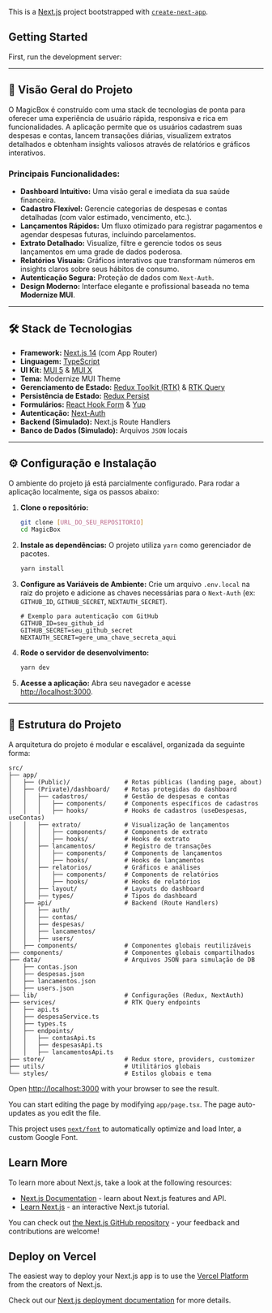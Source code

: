 This is a [Next.js](https://nextjs.org/) project bootstrapped with [`create-next-app`](https://github.com/vercel/next.js/tree/canary/packages/create-next-app).

## Getting Started

First, run the development server:

---

## 🚀 Visão Geral do Projeto

O MagicBox é construído com uma stack de tecnologias de ponta para oferecer uma experiência de usuário rápida, responsiva e rica em funcionalidades. A aplicação permite que os usuários cadastrem suas despesas e contas, lancem transações diárias, visualizem extratos detalhados e obtenham insights valiosos através de relatórios e gráficos interativos.

### Principais Funcionalidades:
-   **Dashboard Intuitivo:** Uma visão geral e imediata da sua saúde financeira.
-   **Cadastro Flexível:** Gerencie categorias de despesas e contas detalhadas (com valor estimado, vencimento, etc.).
-   **Lançamentos Rápidos:** Um fluxo otimizado para registrar pagamentos e agendar despesas futuras, incluindo parcelamentos.
-   **Extrato Detalhado:** Visualize, filtre e gerencie todos os seus lançamentos em uma grade de dados poderosa.
-   **Relatórios Visuais:** Gráficos interativos que transformam números em insights claros sobre seus hábitos de consumo.
-   **Autenticação Segura:** Proteção de dados com `Next-Auth`.
-   **Design Moderno:** Interface elegante e profissional baseada no tema **Modernize MUI**.

---

## 🛠️ Stack de Tecnologias

*   **Framework:** [Next.js 14](https://nextjs.org/ ) (com App Router)
*   **Linguagem:** [TypeScript](https://www.typescriptlang.org/ )
*   **UI Kit:** [MUI 5](https://mui.com/ ) & [MUI X](https://mui.com/x/ )
*   **Tema:** Modernize MUI Theme
*   **Gerenciamento de Estado:** [Redux Toolkit (RTK)](https://redux-toolkit.js.org/ ) & [RTK Query](https://redux-toolkit.js.org/rtk-query/overview )
*   **Persistência de Estado:** [Redux Persist](https://github.com/rt2zz/redux-persist )
*   **Formulários:** [React Hook Form](https://react-hook-form.com/ ) & [Yup](https://github.com/jquense/yup )
*   **Autenticação:** [Next-Auth](https://next-auth.js.org/ )
*   **Backend (Simulado):** Next.js Route Handlers
*   **Banco de Dados (Simulado):** Arquivos `JSON` locais

---

## ⚙️ Configuração e Instalação

O ambiente do projeto já está parcialmente configurado. Para rodar a aplicação localmente, siga os passos abaixo:

1.  **Clone o repositório:**
    ```bash
    git clone [URL_DO_SEU_REPOSITORIO]
    cd MagicBox
    ```

2.  **Instale as dependências:**
    O projeto utiliza `yarn` como gerenciador de pacotes.
    ```bash
    yarn install
    ```
    
3.  **Configure as Variáveis de Ambiente:**
    Crie um arquivo `.env.local` na raiz do projeto e adicione as chaves necessárias para o `Next-Auth` (ex: `GITHUB_ID`, `GITHUB_SECRET`, `NEXTAUTH_SECRET`).
    ```env
    # Exemplo para autenticação com GitHub
    GITHUB_ID=seu_github_id
    GITHUB_SECRET=seu_github_secret
    NEXTAUTH_SECRET=gere_uma_chave_secreta_aqui
    ```

4.  **Rode o servidor de desenvolvimento:**
    ```bash
    yarn dev
    ```

5.  **Acesse a aplicação:**
    Abra seu navegador e acesse [http://localhost:3000](http://localhost:3000 ).

---

## 📂 Estrutura do Projeto

A arquitetura do projeto é modular e escalável, organizada da seguinte forma:

```
src/
├── app/
│   ├── (Public)/               # Rotas públicas (landing page, about)
│   ├── (Private)/dashboard/    # Rotas protegidas do dashboard
│   │   ├── cadastros/          # Gestão de despesas e contas
│   │   │   ├── components/     # Components específicos de cadastros
│   │   │   ├── hooks/          # Hooks de cadastros (useDespesas, useContas)
│   │   ├── extrato/            # Visualização de lançamentos
│   │   │   ├── components/     # Components de extrato
│   │   │   ├── hooks/          # Hooks de extrato
│   │   ├── lancamentos/        # Registro de transações
│   │   │   ├── components/     # Components de lançamentos
│   │   │   ├── hooks/          # Hooks de lançamentos
│   │   ├── relatorios/         # Gráficos e análises
│   │   │   ├── components/     # Components de relatórios
│   │   │   ├── hooks/          # Hooks de relatórios
│   │   ├── layout/             # Layouts do dashboard
│   │   ├── types/              # Tipos do dashboard
│   ├── api/                    # Backend (Route Handlers)
│   │   ├── auth/
│   │   ├── contas/
│   │   ├── despesas/
│   │   ├── lancamentos/
│   │   ├── users/
│   ├── components/             # Componentes globais reutilizáveis
├── components/                 # Componentes globais compartilhados
├── data/                       # Arquivos JSON para simulação de DB
│   ├── contas.json
│   ├── despesas.json
│   ├── lancamentos.json
│   ├── users.json
├── lib/                        # Configurações (Redux, NextAuth)
├── services/                   # RTK Query endpoints
│   ├── api.ts
│   ├── despesaService.ts
│   ├── types.ts
│   ├── endpoints/
│   │   ├── contasApi.ts
│   │   ├── despesasApi.ts
│   │   ├── lancamentosApi.ts
├── store/                      # Redux store, providers, customizer
├── utils/                      # Utilitários globais
└── styles/                     # Estilos globais e tema
```

Open [http://localhost:3000](http://localhost:3000) with your browser to see the result.

You can start editing the page by modifying `app/page.tsx`. The page auto-updates as you edit the file.

This project uses [`next/font`](https://nextjs.org/docs/basic-features/font-optimization) to automatically optimize and load Inter, a custom Google Font.

## Learn More

To learn more about Next.js, take a look at the following resources:

- [Next.js Documentation](https://nextjs.org/docs) - learn about Next.js features and API.
- [Learn Next.js](https://nextjs.org/learn) - an interactive Next.js tutorial.

You can check out [the Next.js GitHub repository](https://github.com/vercel/next.js/) - your feedback and contributions are welcome!

## Deploy on Vercel

The easiest way to deploy your Next.js app is to use the [Vercel Platform](https://vercel.com/new?utm_medium=default-template&filter=next.js&utm_source=create-next-app&utm_campaign=create-next-app-readme) from the creators of Next.js.

Check out our [Next.js deployment documentation](https://nextjs.org/docs/deployment) for more details.

